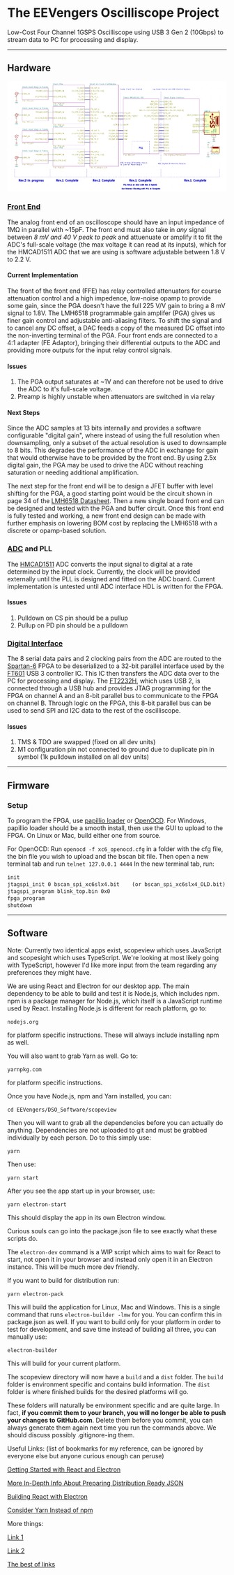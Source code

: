 # The EEVengers Oscilliscope Project
Low-Cost Four Channel 1GSPS Oscilliscope using USB 3 Gen 2 (10Gbps) to stream data to PC for processing and display.
___
## Hardware
![Picture](DSO_Hardware/Block_Diagram.png?raw=true "Block Diagram")

### [Front End](DSO_Hardware/FE)
The analog front end of an oscilloscope should have an input impedance of 1MΩ in parallel with ~15pF. The front end must also take in *any* signal between *8 mV and 40 V peak to peak* and attuenuate or amplify it to fit the ADC's full-scale voltage (the max voltage it can read at its inputs), which for the HMCAD1511 ADC that we are using is software adjustable between 1.8 V to 2.2 V.

#### Current Implementation
The front of the front end (FFE) has relay controlled attenuators for course attenuation control and a high impedence, low-noise opamp to provide some gain, since the PGA doesn't have the full 225 V/V gain to bring a 8 mV signal to 1.8V. The LMH6518 programmable gain amplifer (PGA) gives us finer gain control and adjustable anti-aliasing filters. To shift the signal and to cancel any DC offset, a DAC feeds a copy of the measured DC offset into the non-inverting terminal of the PGA. Four front ends are connected to a 4:1 adapter (FE Adaptor), bringing their differential outputs to the ADC and providing more outputs for the input relay control signals.

#### Issues
1. The PGA output saturates at ~1V and can therefore not be used to drive the ADC to it's full-scale voltage.
2. Preamp is highly unstable when attenuators are switched in via relay

#### Next Steps
Since the ADC samples at 13 bits internally and provides a software configurable "digital gain", where instead of using the full resolution when downsampling, only a subset of the actual resolution is used to downsample to 8 bits. This degrades the performance of the ADC in exchange for gain that would otherwise have to be provided by the front end. By using 2.5x digital gain, the PGA may be used to drive the ADC without reaching saturation or needing additional amplification.

The next step for the front end will be to design a JFET buffer with level shifting for the PGA, a good starting point would be the circuit shown in page 34 of the [LMH6518 Datasheet](http://www.ti.com/lit/ds/symlink/lmh6518.pdf). Then a new single board front end can be designed and tested with the PGA and buffer circuit. Once this front end is fully tested and working, a new front end design can be made with further emphasis on lowering BOM cost by replacing the LMH6518 with a discrete or opamp-based solution.

### [ADC](DSO_Hardware/ADC) and PLL
The [HMCAD1511](https://www.analog.com/media/en/technical-documentation/data-sheets/hmcad1511.pdf) ADC converts the input signal to digital at a rate determined by the input clock. Currently, the clock will be provided externally until the PLL is designed and fitted on the ADC board. Current implementation is untested until ADC interface HDL is written for the FPGA.

#### Issues
1. Pulldown on CS pin should be a pullup
2. Pullup on PD pin should be a pulldown

### [Digital Interface](DSO_Hardware/Digital_Interface)
The 8 serial data pairs and 2 clocking pairs from the ADC are routed to the [Spartan-6](https://www.xilinx.com/products/silicon-devices/fpga/spartan-6.html#documentation) FPGA to be deserialized to a 32-bit parallel interface used by the [FT601](https://www.ftdichip.com/Support/Documents/DataSheets/ICs/DS_FT600Q-FT601Q%20IC%20Datasheet.pdf) USB 3 controller IC. This IC then transfers the ADC data over to the PC for processing and display. The [FT2232H](https://www.ftdichip.com/Support/Documents/DataSheets/ICs/DS_FT2232H.pdf), which uses USB 2, is connected through a USB hub and provides JTAG programming for the FPGA on channel A and an 8-bit parallel bus to communicate to the FPGA on channel B. Through logic on the FPGA, this 8-bit parallel bus can be used to send SPI and I2C data to the rest of the oscilliscope.

#### Issues
1. TMS & TDO are swapped (fixed on all dev units)
2. M1 configuration pin not connected to ground due to duplicate pin in symbol (1k pulldown installed on all dev units)

___
## Firmware
### Setup
To program the FPGA, use [papillio loader](http://www.papilio.cc/index.php?n=Papilio.PapilioLoaderV2) or [OpenOCD](http://openocd.org/). For Windows, papillio loader should be a smooth install, then use the GUI to upload to the FPGA. On Linux or Mac, build either one from source.

For OpenOCD:
Run `openocd -f xc6_openocd.cfg` in a folder with the cfg file, the bin file you wish to upload and the bscan bit file.
Then open a new terminal tab and run `telnet 127.0.0.1 4444`
In the new terminal tab, run:

```
init
jtagspi_init 0 bscan_spi_xc6slx4.bit    (or bscan_spi_xc6slx4_OLD.bit)
jtagspi_program blink_top.bin 0x0
fpga_program
shutdown
```

___
## Software

Note: Currently two identical apps exist, scopeview which uses JavaScript and scopesight which uses TypeScript. We're looking at most likely going with TypeScript, however I'd like more input from the team regarding any preferences they might have.

We are using React and Electron for our desktop app. The main dependency to be able to build and test it is Node.js, which includes npm. npm is a package manager for Node.js, which itself is a JavaScript runtime used by React. Installing Node.js is different for reach platform, go to:
```
nodejs.org
```
for platform specific instructions. These will always include installing npm as well.

You will also want to grab Yarn as well. Go to:
```
yarnpkg.com
```
for platform specific instructions.

Once you have Node.js, npm and Yarn installed, you can:
```
cd EEVengers/DSO_Software/scopeview
```
Then you will want to grab all the dependencies before you can actually do anything. Dependencies are not uploaded to git and must be grabbed individually by each person. Do to this simply use:
```
yarn
```

Then use:
```
yarn start
```
After you see the app start up in your browser, use:
```
yarn electron-start
```
This should display the app in its own Electron window.

Curious souls can go into the package.json file to see exactly what these scripts do.

The `electron-dev` command is a WIP script which aims to wait for React to start, not open it in your browser and instead only open it in an Electron instance. This will be much more dev friendly.

If you want to build for distribution run:
```
yarn electron-pack
```
This will build the application for Linux, Mac and Windows. This is a single command that runs `electron-builder -lmw` for you. You can confirm this in package.json as well. If you want to build only for your platform in order to test for development, and save time instead of building all three, you can manually use:
```
electron-builder
```
This will build for your current platform.

The scopeview directory will now have a `build` and a `dist` folder. The `build` folder is environment specific and contains build information. The `dist` folder is where finished builds for the desired platforms will go.

These folders will naturally be environment specific and are quite large. In fact, **if you commit them to your branch, you will no longer be able to push your changes to GitHub.com**. Delete them before you commit, you can always generate them again next time you run the commands above. We should discuss possibly .gitignore-ing them.

Useful Links: (list of bookmarks for my reference, can be ignored by everyone else but anyone curious enough can peruse)

[Getting Started with React and Electron](https://medium.com/@brockhoff/using-electron-with-react-the-basics-e93f9761f86f)

[More In-Depth Info About Preparing Distribution Ready JSON](https://getstream.io/blog/takeaways-on-building-a-react-based-app-with-electron/)

[Building React with Electron](https://medium.com/@kitze/%EF%B8%8F-from-react-to-an-electron-app-ready-for-production-a0468ecb1da3)

[Consider Yarn Instead of npm](https://yarnpkg.com/lang/en/)

More things:

[Link 1](https://medium.com/@tarkus/how-to-call-c-c-code-from-node-js-86a773033892)

[Link 2](https://medium.com/@atulanand94/beginners-guide-to-writing-nodejs-addons-using-c-and-n-api-node-addon-api-9b3b718a9a7f)

[The best of links](https://github.com/yhirose/react-typescript-electron-sample-with-create-react-app-and-electron-builder)
